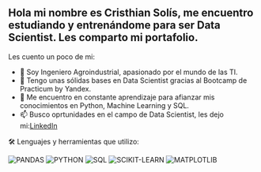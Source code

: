 ## Hola mi nombre es Cristhian Solís, me encuentro estudiando y entrenándome para ser Data Scientist. Les comparto mi portafolio.

Les cuento un poco de mi:

- 👋 Soy Ingeniero Agroindustrial, apasionado por el mundo de las TI.
- 👀 Tengo unas sólidas bases en Data Scientist gracias al Bootcamp de Practicum by Yandex.
- 🌱 Me encuentro en constante aprendizaje para afianzar mis conocimientos en Python, Machine Learning y SQL.
- 📫 Busco oprtunidades en el campo de Data Scientist, les dejo mi:[LinkedIn](https://www.linkedin.com/in/cristhian-solis-perez/)

  
🛠️ Lenguajes y herramientas que utilizo:

![PANDAS](https://camo.githubusercontent.com/062c34cb399e0b737636e9370fb01163a50b21a9aa662af4d79bf29b45ed1c08/68747470733a2f2f696d672e736869656c64732e696f2f62616467652f50616e6461732d3231373334363f7374796c653d666f722d7468652d6261646765266c6f676f3d70616e646173266c6f676f436f6c6f723d7768697465)
![PYTHON](https://camo.githubusercontent.com/94be0a2e5be142925615e5821d97137a930d08fc154962ce43860f1957e6661e/68747470733a2f2f696d672e736869656c64732e696f2f62616467652f507974686f6e2d3337373641423f7374796c653d666f722d7468652d6261646765266c6f676f3d707974686f6e266c6f676f436f6c6f723d7768697465)
![SQL](https://camo.githubusercontent.com/cc3b422ce97e85fd598831ccf49ba6f6da78236474bc589191b2080e2af3609a/68747470733a2f2f696d672e736869656c64732e696f2f62616467652f53514c2d4343323932373f7374796c653d666f722d7468652d6261646765266c6f676f3d6d6963726f736f667425323073716c253230736572766572266c6f676f436f6c6f723d7768697465)
![SCIKIT-LEARN](https://camo.githubusercontent.com/5e8b6493343a841ed161f1862e7de688f67ba8809ad0a76a8f04af618ab2c3bf/68747470733a2f2f696d672e736869656c64732e696f2f62616467652f7363696b69742d2d6c6561726e2d2532334637393331452e7376673f7374796c653d666f722d7468652d6261646765266c6f676f3d7363696b69742d6c6561726e266c6f676f436f6c6f723d7768697465)
![MATPLOTLIB](https://camo.githubusercontent.com/07f9ccb5cfb32e0ddc3b0bb406e191c636c2f0d2e99f3542e7d60b6958e44a44/68747470733a2f2f696d672e736869656c64732e696f2f62616467652f4d6174706c6f746c69622d2532336666666666662e7376673f7374796c653d666f722d7468652d6261646765266c6f676f3d4d6174706c6f746c6962266c6f676f436f6c6f723d626c61636b)

<!---
cristhiansolis123/cristhiansolis123 is a ✨ special ✨ repository because its `README.md` (this file) appears on your GitHub profile.
You can click the Preview link to take a look at your changes.
--->
